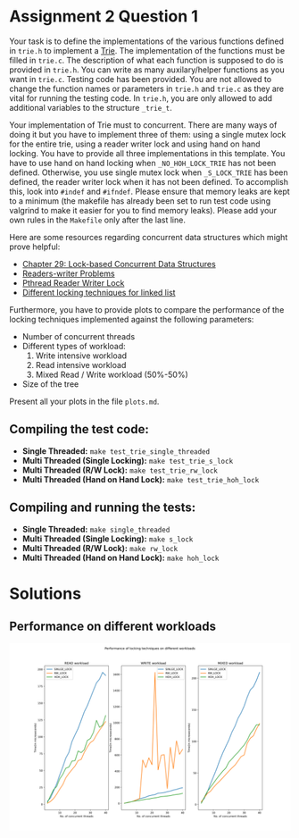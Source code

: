 # Assignment 2 Question 1

Your task is to define the implementations of the various functions defined in `trie.h` to implement a [Trie](https://en.wikipedia.org/wiki/Trie). The implementation of the functions must be filled in `trie.c`. The description of what each function is supposed to do is provided in `trie.h`. You can write as many auxilary/helper functions as you want in `trie.c`. Testing code has been provided. You are not allowed to change the function names or parameters in `trie.h` and `trie.c` as they are vital for running the testing code. In `trie.h`, you are only allowed to add additional variables to the structure `_trie_t`.

Your implementation of Trie must to concurrent. There are many ways of doing it but you have to implement three of them: using a single mutex lock for the entire trie, using a reader writer lock and using hand on hand locking. You have to provide all three implementations in this template. You have to use hand on hand locking when `_NO_HOH_LOCK_TRIE` has not been defined. Otherwise, you use single mutex lock when `_S_LOCK_TRIE` has been defined, the reader writer lock when it has not been defined. To accomplish this, look into `#indef` and `#ifndef`. Please ensure that memory leaks are kept to a minimum (the makefile has already been set to run test code using valgrind to make it easier for you to find memory leaks). Please add your own rules in the `Makefile` only after the last line. 

Here are some resources regarding concurrent data structures which might prove helpful:
- [Chapter 29: Lock-based Concurrent Data Structures](http://pages.cs.wisc.edu/~remzi/OSTEP/threads-locks-usage.pdf)
- [Readers-writer Problems](https://en.wikipedia.org/wiki/Readers%E2%80%93writers_problem)
- [Pthread Reader Writer Lock](https://pubs.opengroup.org/onlinepubs/009695399/functions/pthread_rwlock_tryrdlock.html)
- [Different locking techniques for linked list](http://www.cs.technion.ac.il/~erez/courses/seminar/talks/05.pdf)

Furthermore, you have to provide plots to compare the performance of the locking techniques implemented against the following parameters:
- Number of concurrent threads
- Different types of workload:
  1. Write intensive workload
  2. Read intensive workload
  3. Mixed Read / Write workload (50%-50%)
- Size of the tree

Present all your plots in the file `plots.md`.

## Compiling the test code:
- **Single Threaded:** `make test_trie_single_threaded`
- **Multi Threaded (Single Locking):** `make test_trie_s_lock` 
- **Multi Threaded (R/W Lock):** `make test_trie_rw_lock`
- **Multi Threaded (Hand on Hand Lock):** `make test_trie_hoh_lock`

## Compiling and running the tests:
- **Single Threaded:** `make single_threaded`
- **Multi Threaded (Single Locking):** `make s_lock` 
- **Multi Threaded (R/W Lock):** `make rw_lock`
- **Multi Threaded (Hand on Hand Lock):** `make hoh_lock`

# Solutions
## Performance on different workloads
<img src="plots/graph.png" alt="Performance on differnt workloads">
